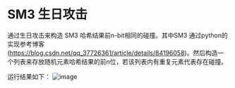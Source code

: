 # SM3 生日攻击

通过生日攻击来构造 SM3 哈希结果前n-bit相同的碰撞。其中SM3 通过python的实现参考博客(https://blog.csdn.net/qq_37726361/article/details/84196058)。然后构造一个列表来存放随机元素哈希结果的前n位，若该列表内有重复元素代表存在碰撞。

运行结果如下：
![image](https://github.com/lumingfeifei0/homework-for-security/blob/main/sm3_birthady_attack/capture_20220729160613978.jpg)

